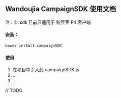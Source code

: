 ## Wandoujia CampaignSDK 使用文档

注：此 sdk 目前只适用于 豌豆荚 P4 客户端

#### 安装：

```bower install campaignSDK```

#### 使用
1. 在项目中引入此 campaignSDK.js
2. ...
3. ...

// TODO
